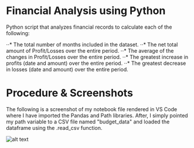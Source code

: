 Financial Analysis using Python
======

Python script that analyzes financial records to calculate each of the following:

⋅⋅* The total number of months included in the dataset.
⋅⋅* The net total amount of Profit/Losses over the entire period.
⋅⋅* The average of the changes in Profit/Losses over the entire period.
⋅⋅* The greatest increase in profits (date and amount) over the entire period.
⋅⋅* The greatest decrease in losses (date and amount) over the entire period.

Procedure & Screenshots
======

The following is a screenshot of my notebook file rendered in VS Code where I have imported the Pandas and Path libraries. 
After, I simply pointed my path variable to a CSV file named "budget_data" and loaded the dataframe using the .read_csv function.
 
![alt text](https://github.com/Gsilvera24/Simple-Python-Analysis/blob/main/images/financial_one.png "VS CODE")
